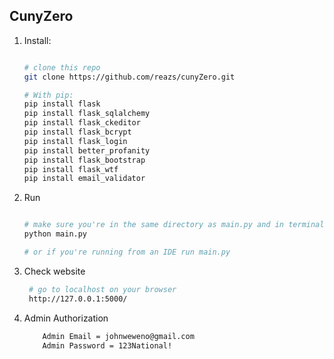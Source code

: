 ## CunyZero

1. Install:
    
    ```bash
    
    # clone this repo
    git clone https://github.com/reazs/cunyZero.git
    
    # With pip:
    pip install flask
    pip install flask_sqlalchemy
    pip install flask_ckeditor
    pip install flask_bcrypt
    pip install flask_login
    pip install better_profanity
    pip install flask_bootstrap
    pip install flask_wtf
    pip install email_validator
   ```
 
    
1. Run
    
    ```bash
    
    # make sure you're in the same directory as main.py and in terminal run
    python main.py
    
    # or if you're running from an IDE run main.py
   
    ```

1. Check website

   ```bash
    # go to localhost on your browser
    http://127.0.0.1:5000/
   ```
   
1. Admin Authorization
 
    ```bash
        Admin Email = johnweweno@gmail.com
        Admin Password = 123National!
    ```

